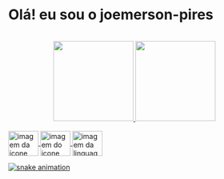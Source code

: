 #  Olá! eu sou o joemerson-pires

<div align="center" style="display: inline_block"><br>
  <a href="https://github.com/joemersonpires">
  <img height="160em" src="https://github-readme-stats.vercel.app/api?username=joemersonpires&show_icons=true&theme=dracula&include_all_commits=true&count_private=true"/>
  <img height="160em" src="https://github-readme-stats.vercel.app/api/top-langs/?username=joemersonpires&layout=compact&langs_count=7&theme=dracula"/>
</div>
 <div style="display: inline_block"><br>
<img align="center" height="50" width="60" src="https://comofazerumsite.com/imagens/HTML5.png" alt="imagem da icone html5">
<img align="center" height="50" width="60" src="https://cdn.iconscout.com/icon/free/png-256/css3-2038878-1720091.png" alt="imagem do icone css">
<img align="center" height="50" width="60" src="https://cdn.iconscout.com/icon/free/png-256/javascript-2038874-1720087.png" alt="imagem da linguagem em JavaScript">
</div>

![snake animation](https://github.com/joemersonpires/joemersonpires/blob/output/github-contribution-grid-snake.svg)
